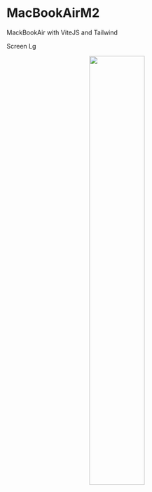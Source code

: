 # MacBookAirM2
MackBookAir with ViteJS and Tailwind

Screen Lg
<p align="center">
<img src="https://github.com/EdgarHdzHdz17/MacBookAirM2/assets/47467891/57f56c36-13f9-42f6-8e2f-d370d91acb8b" width="50%">
</p>

